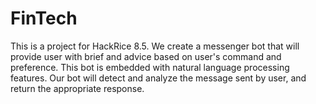 # FinTech
This is a project for HackRice 8.5.
We create a messenger bot that will provide user with brief and advice based on user's command and preference. This bot is embedded with natural language processing features. Our bot will detect and analyze the message sent by user, and return the appropriate response.
